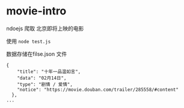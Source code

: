 # movie-intro

ndoejs 爬取 北京即将上映的电影

使用 
`node test.js`

数据存储在filse.json 文件
```
{
    "title": "十年一品温如言",
    "data": "02月14日",
    "type": "剧情 / 爱情",
    "notice": "https://movie.douban.com/trailer/285558/#content"
  },
...

```
